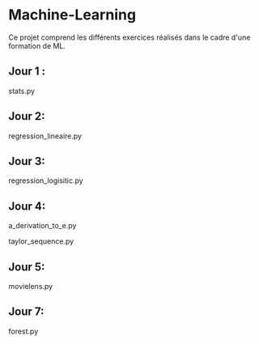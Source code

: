 # Machine-Learning

Ce projet comprend les différents exercices réalisés dans le cadre d'une formation de ML.

## Jour 1 :
stats.py

## Jour 2: 
regression_lineaire.py

## Jour 3:
regression_logisitic.py

## Jour 4:
a_derivation_to_e.py

taylor_sequence.py

## Jour 5:
movielens.py

## Jour 7:
forest.py
